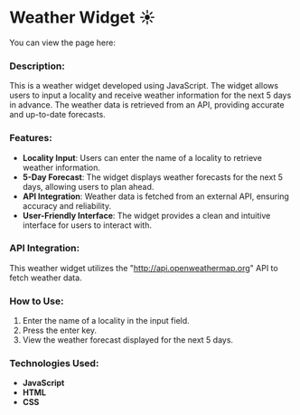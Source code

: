 # Weather Widget ☀️

You can view the page here:


### Description:
This is a weather widget developed using JavaScript. The widget allows users to input a locality and receive weather information for the next 5 days in advance. The weather data is retrieved from an API, providing accurate and up-to-date forecasts.

### Features:
- **Locality Input**: Users can enter the name of a locality to retrieve weather information.
- **5-Day Forecast**: The widget displays weather forecasts for the next 5 days, allowing users to plan ahead.
- **API Integration**: Weather data is fetched from an external API, ensuring accuracy and reliability.
- **User-Friendly Interface**: The widget provides a clean and intuitive interface for users to interact with.

### API Integration:
This weather widget utilizes the "http://api.openweathermap.org" API to fetch weather data.

### How to Use:
1. Enter the name of a locality in the input field.
2. Press the enter key.
3. View the weather forecast displayed for the next 5 days.

### Technologies Used:
- **JavaScript**
- **HTML**
- **CSS**